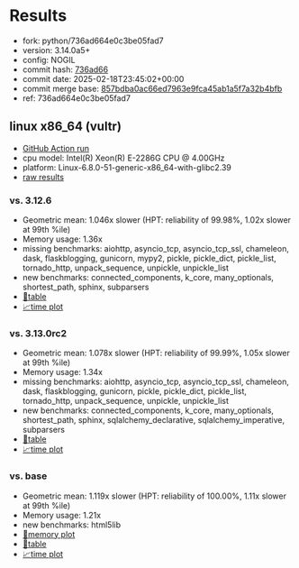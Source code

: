 # Results

- fork: python/736ad664e0c3be05fad7
- version: 3.14.0a5+
- config: NOGIL
- commit hash: [736ad66](https://github.com/python/cpython/commit/736ad66)
- commit date: 2025-02-18T23:45:02+00:00
- commit merge base: [857bdba0ac66ed7963e9fca45ab1a5f7a32b4bfb](https://github.com/python/cpython/commit/857bdba0ac66ed7963e9fca45ab1a5f7a32b4bfb)
- ref: 736ad664e0c3be05fad7

## linux x86_64 (vultr)

- [GitHub Action run](https://github.com/facebookexperimental/free-threading-benchmarking/actions/runs/13402753944)
- cpu model: Intel(R) Xeon(R) E-2286G CPU @ 4.00GHz
- platform: Linux-6.8.0-51-generic-x86_64-with-glibc2.39
- [raw results](bm-20250218-vultr-x86_64-python-736ad664e0c3be05fad7-3.14.0a5%2B-736ad66.json)

### vs. 3.12.6

- Geometric mean: 1.046x slower (HPT: reliability of 99.98%, 1.02x slower at 99th %ile)
- Memory usage: 1.36x
- missing benchmarks: aiohttp, asyncio_tcp, asyncio_tcp_ssl, chameleon, dask, flaskblogging, gunicorn, mypy2, pickle, pickle_dict, pickle_list, tornado_http, unpack_sequence, unpickle, unpickle_list
- new benchmarks: connected_components, k_core, many_optionals, shortest_path, sphinx, subparsers
- [📄table](bm-20250218-vultr-x86_64-python-736ad664e0c3be05fad7-3.14.0a5%2B-736ad66-vs-3.12.6.md)
- [📈time plot](bm-20250218-vultr-x86_64-python-736ad664e0c3be05fad7-3.14.0a5%2B-736ad66-vs-3.12.6.svg)

### vs. 3.13.0rc2

- Geometric mean: 1.078x slower (HPT: reliability of 99.99%, 1.05x slower at 99th %ile)
- Memory usage: 1.34x
- missing benchmarks: aiohttp, asyncio_tcp, asyncio_tcp_ssl, chameleon, dask, flaskblogging, gunicorn, pickle, pickle_dict, pickle_list, tornado_http, unpack_sequence, unpickle, unpickle_list
- new benchmarks: connected_components, k_core, many_optionals, shortest_path, sphinx, sqlalchemy_declarative, sqlalchemy_imperative, subparsers
- [📄table](bm-20250218-vultr-x86_64-python-736ad664e0c3be05fad7-3.14.0a5%2B-736ad66-vs-3.13.0rc2.md)
- [📈time plot](bm-20250218-vultr-x86_64-python-736ad664e0c3be05fad7-3.14.0a5%2B-736ad66-vs-3.13.0rc2.svg)

### vs. base

- Geometric mean: 1.119x slower (HPT: reliability of 100.00%, 1.11x slower at 99th %ile)
- Memory usage: 1.21x
- new benchmarks: html5lib
- [🧠memory plot](bm-20250218-vultr-x86_64-python-736ad664e0c3be05fad7-3.14.0a5%2B-736ad66-vs-base-mem.svg)
- [📄table](bm-20250218-vultr-x86_64-python-736ad664e0c3be05fad7-3.14.0a5%2B-736ad66-vs-base.md)
- [📈time plot](bm-20250218-vultr-x86_64-python-736ad664e0c3be05fad7-3.14.0a5%2B-736ad66-vs-base.svg)

